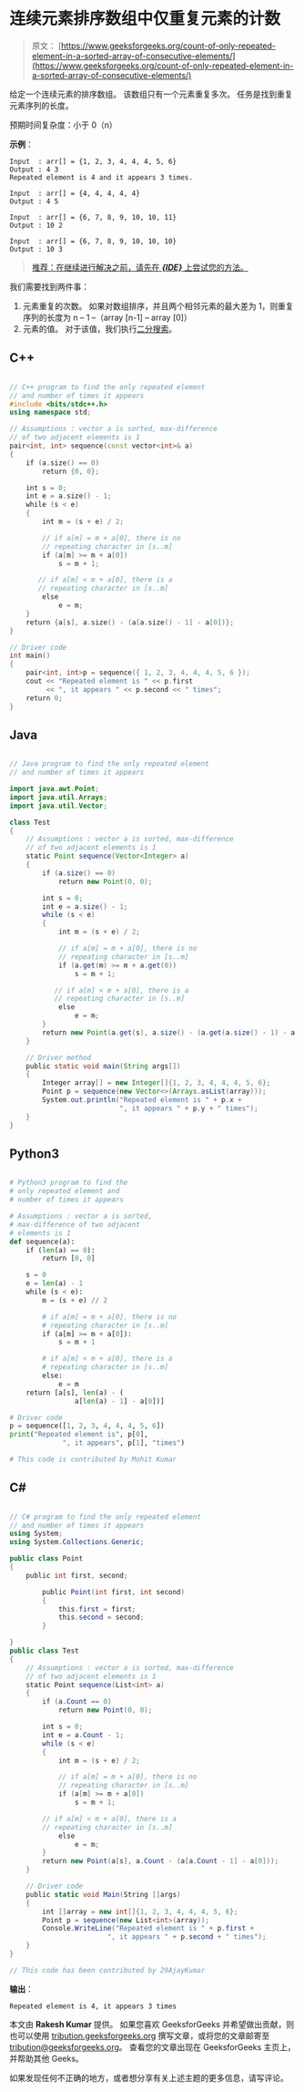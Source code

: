# 连续元素排序数组中仅重复元素的计数

> 原文： [https://www.geeksforgeeks.org/count-of-only-repeated-element-in-a-sorted-array-of-consecutive-elements/](https://www.geeksforgeeks.org/count-of-only-repeated-element-in-a-sorted-array-of-consecutive-elements/)

给定一个连续元素的排序数组。 该数组只有一个元素重复多次。 任务是找到重复元素序列的长度。

预期时间复杂度：小于 0（n）

**示例**：

```
Input  : arr[] = {1, 2, 3, 4, 4, 4, 5, 6}
Output : 4 3
Repeated element is 4 and it appears 3 times.

Input  : arr[] = {4, 4, 4, 4, 4}
Output : 4 5 

Input  : arr[] = {6, 7, 8, 9, 10, 10, 11}
Output : 10 2

Input  : arr[] = {6, 7, 8, 9, 10, 10, 10}
Output : 10 3

```

> [推荐：在继续进行解决之前，请先在 ***{IDE}*** 上尝试您的方法。](https://ide.geeksforgeeks.org/)

我们需要找到两件事：

1.  元素重复的次数。 如果对数组排序，并且两个相邻元素的最大差为 1，则重复序列的长度为 n – 1 –（array [n-1] – array [0]）
2.  元素的值。 对于该值，我们执行[二分搜索](https://www.geeksforgeeks.org/binary-search/)。

## C++ 

```cpp

// C++ program to find the only repeated element 
// and number of times it appears 
#include <bits/stdc++.h> 
using namespace std; 

// Assumptions : vector a is sorted, max-difference 
// of two adjacent elements is 1 
pair<int, int> sequence(const vector<int>& a) 
{ 
    if (a.size() == 0) 
        return {0, 0}; 

    int s = 0; 
    int e = a.size() - 1; 
    while (s < e) 
    { 
        int m = (s + e) / 2; 

        // if a[m] = m + a[0], there is no 
        // repeating character in [s..m] 
        if (a[m] >= m + a[0]) 
            s = m + 1; 

       // if a[m] < m + a[0], there is a 
       // repeating character in [s..m] 
        else
            e = m; 
    } 
    return {a[s], a.size() - (a[a.size() - 1] - a[0])}; 
} 

// Driver code 
int main() 
{ 
    pair<int, int>p = sequence({ 1, 2, 3, 4, 4, 4, 5, 6 }); 
    cout << "Repeated element is " << p.first 
         << ", it appears " << p.second << " times"; 
    return 0; 
} 

```

## Java

```java

// Java program to find the only repeated element 
// and number of times it appears 

import java.awt.Point; 
import java.util.Arrays; 
import java.util.Vector; 

class Test 
{ 
    // Assumptions : vector a is sorted, max-difference 
    // of two adjacent elements is 1 
    static Point sequence(Vector<Integer> a) 
    { 
        if (a.size() == 0) 
            return new Point(0, 0); 

        int s = 0; 
        int e = a.size() - 1; 
        while (s < e) 
        { 
            int m = (s + e) / 2; 

            // if a[m] = m + a[0], there is no 
            // repeating character in [s..m] 
            if (a.get(m) >= m + a.get(0)) 
                s = m + 1; 

           // if a[m] < m + a[0], there is a 
           // repeating character in [s..m] 
            else
                e = m; 
        } 
        return new Point(a.get(s), a.size() - (a.get(a.size() - 1) - a.get(0))); 
    } 

    // Driver method 
    public static void main(String args[]) 
    { 
        Integer array[] = new Integer[]{1, 2, 3, 4, 4, 4, 5, 6}; 
        Point p = sequence(new Vector<>(Arrays.asList(array))); 
        System.out.println("Repeated element is " + p.x + 
                           ", it appears " + p.y + " times"); 
    } 
} 

```

## Python3

```py

# Python3 program to find the  
# only repeated element and  
# number of times it appears 

# Assumptions : vector a is sorted,  
# max-difference of two adjacent 
# elements is 1 
def sequence(a): 
    if (len(a) == 0): 
        return [0, 0] 

    s = 0
    e = len(a) - 1
    while (s < e): 
        m = (s + e) // 2

        # if a[m] = m + a[0], there is no 
        # repeating character in [s..m] 
        if (a[m] >= m + a[0]): 
            s = m + 1

        # if a[m] < m + a[0], there is a 
        # repeating character in [s..m] 
        else: 
            e = m 
    return [a[s], len(a) - ( 
                a[len(a) - 1] - a[0])] 

# Driver code 
p = sequence([1, 2, 3, 4, 4, 4, 5, 6]) 
print("Repeated element is", p[0],  
             ", it appears", p[1], "times") 

# This code is contributed by Mohit Kumar 

```

## C# 

```cs

// C# program to find the only repeated element 
// and number of times it appears 
using System; 
using System.Collections.Generic; 

public class Point  
{  
    public int first, second;  

        public Point(int first, int second)  
        {  
            this.first = first;  
            this.second = second;  
        }  

}  
public class Test 
{ 
    // Assumptions : vector a is sorted, max-difference 
    // of two adjacent elements is 1 
    static Point sequence(List<int> a) 
    { 
        if (a.Count == 0) 
            return new Point(0, 0); 

        int s = 0; 
        int e = a.Count - 1; 
        while (s < e) 
        { 
            int m = (s + e) / 2; 

            // if a[m] = m + a[0], there is no 
            // repeating character in [s..m] 
            if (a[m] >= m + a[0]) 
                s = m + 1; 

        // if a[m] < m + a[0], there is a 
        // repeating character in [s..m] 
            else
                e = m; 
        } 
        return new Point(a[s], a.Count - (a[a.Count - 1] - a[0])); 
    } 

    // Driver code 
    public static void Main(String []args) 
    { 
        int []array = new int[]{1, 2, 3, 4, 4, 4, 5, 6}; 
        Point p = sequence(new List<int>(array)); 
        Console.WriteLine("Repeated element is " + p.first + 
                        ", it appears " + p.second + " times"); 
    } 
} 

// This code has been contributed by 29AjayKumar 

```

**输出**：

```
Repeated element is 4, it appears 3 times

```

本文由 **Rakesh Kumar** 提供。 如果您喜欢 GeeksforGeeks 并希望做出贡献，则也可以使用 [tribution.geeksforgeeks.org](http://www.contribute.geeksforgeeks.org) 撰写文章，或将您的文章邮寄至 tribution@geeksforgeeks.org。 查看您的文章出现在 GeeksforGeeks 主页上，并帮助其他 Geeks。

如果发现任何不正确的地方，或者想分享有关上述主题的更多信息，请写评论。

